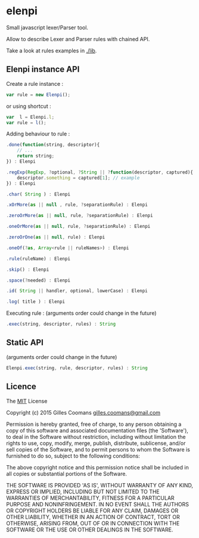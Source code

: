# elenpi

Small javascript lexer/Parser tool.

Allow to describe Lexer and Parser rules with chained API.

Take a look at rules examples in [./lib](./lib).


## Elenpi instance API

Create a rule instance : 

```javascript
var rule = new Elenpi();
```

or using shortcut :

```javascript
var  l = Elenpi.l;
var rule = l();
```


Adding behaviour to rule :

```javascript
.done(function(string, descriptor){
	// ...
	return string;
}) : Elenpi
```

```javascript
.regExp(RegExp, ?optional, ?String || ?function(descriptor, captured){
	descriptor.something = captured[1]; // example
}) : Elenpi
```

```javascript
.char( String ) : Elenpi
```

```javascript
.xOrMore(as || null , rule, ?separationRule) : Elenpi
```

```javascript
.zeroOrMore(as || null, rule, ?separationRule) : Elenpi
```

```javascript
.oneOrMore(as || null, rule, ?separationRule) : Elenpi
```

```javascript
.zeroOrOne(as || null, rule) : Elenpi
```

```javascript
.oneOf(?as, Array<rule || ruleNames>) : Elenpi
```

```javascript
.rule(ruleName) : Elenpi
```

```javascript
.skip() : Elenpi
```

```javascript
.space(?needed) : Elenpi
```

```javascript
.id( String || handler, optional, lowerCase) : Elenpi
```

```javascript
.log( title ) : Elenpi
```


Executing rule : (arguments order could change in the future)

```javascript
.exec(string, descriptor, rules) : String
```


## Static API

(arguments order could change in the future)

```javascript
Elenpi.exec(string, rule, descriptor, rules) : String
```


## Licence

The [MIT](http://opensource.org/licenses/MIT) License

Copyright (c) 2015 Gilles Coomans <gilles.coomans@gmail.com>

Permission is hereby granted, free of charge, to any person obtaining a copy of this software and associated documentation files (the 'Software'), to deal in the Software without restriction, including without limitation the rights to use, copy, modify, merge, publish, distribute, sublicense, and/or sell copies of the Software, and to permit persons to whom the Software is furnished to do so, subject to the following conditions:

The above copyright notice and this permission notice shall be included in all copies or substantial portions of the Software.

THE SOFTWARE IS PROVIDED 'AS IS', WITHOUT WARRANTY OF ANY KIND, EXPRESS OR IMPLIED, INCLUDING BUT NOT LIMITED TO THE WARRANTIES OF MERCHANTABILITY, FITNESS FOR A PARTICULAR PURPOSE AND NONINFRINGEMENT. IN NO EVENT SHALL THE AUTHORS OR COPYRIGHT HOLDERS BE LIABLE FOR ANY CLAIM, DAMAGES OR OTHER LIABILITY, WHETHER IN AN ACTION OF CONTRACT, TORT OR OTHERWISE, ARISING FROM, OUT OF OR IN CONNECTION WITH THE SOFTWARE OR THE USE OR OTHER DEALINGS IN THE SOFTWARE.
